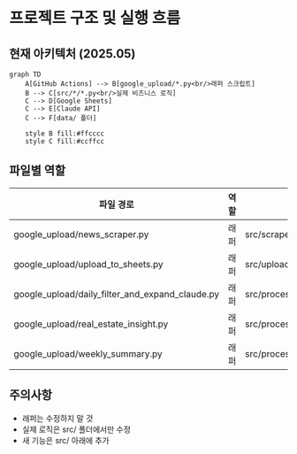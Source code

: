 # 프로젝트 구조 및 실행 흐름

## 현재 아키텍처 (2025.05)

```mermaid
graph TD
    A[GitHub Actions] --> B[google_upload/*.py<br/>래퍼 스크립트]
    B --> C[src/*/*.py<br/>실제 비즈니스 로직]
    C --> D[Google Sheets]
    C --> E[Claude API]
    C --> F[data/ 폴더]
    
    style B fill:#ffcccc
    style C fill:#ccffcc
```

## 파일별 역할

| 파일 경로 | 역할 | 실제 코드 위치 |
|-----------|------|----------------|
| google_upload/news_scraper.py | 래퍼 | src/scrapers/news_scraper.py |
| google_upload/upload_to_sheets.py | 래퍼 | src/uploaders/sheets_uploader.py |
| google_upload/daily_filter_and_expand_claude.py | 래퍼 | src/processors/daily_summary.py |
| google_upload/real_estate_insight.py | 래퍼 | src/processors/real_estate_insight.py |
| google_upload/weekly_summary.py | 래퍼 | src/processors/weekly_summary.py |

## 주의사항
- 래퍼는 수정하지 말 것
- 실제 로직은 src/ 폴더에서만 수정
- 새 기능은 src/ 아래에 추가
